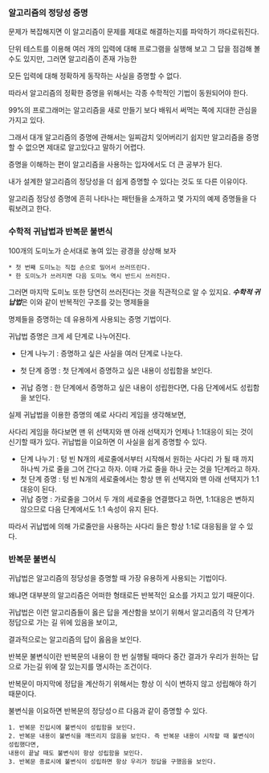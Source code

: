 ### 알고리즘의 정당성 증명

문제가 복잡해지면 이 알고리즘이 문제를 제대로 해결하는지를 파악하기 까다로워진다.

단위 테스트를 이용해 여러 개의 입력에 대해 프로그램을 실행해 보고 그 답을 점검해 볼 수도 있지만, 그러면 알고리즘이 존재 가능한

모든 입력에 대해 정확하게 동작하는 사실을 증명할 수 없다.

따라서 알고리즘의 정확한 증명을 위해서는 각종 수학적인 기법이 동원되어야 한다.

99%의 프로그래머는 알고리즘을 새로 만들기 보다 배워서 써먹는 쪽에 지대한 관심을 가지고 있다.

그래서 대개 알고리즘의 증명에 관해서는 일찌감치 잊어버리기 쉽지만 알고리즘을 증명할 수 없으면 제대로 알고있다고 말하기 어렵다.

증명을 이해하는 편이 알고리즘을 사용하는 입자에서도 더 큰 공부가 된다.

내가 설계한 알고리즘의 정당성을 더 쉽게 증명할 수 있다는 것도 또 다른 이유이다.

알고리즘 정당성 증명에 흔히 나타나는 패턴들을 소개하고 몇 가지의 예제 증명들을 다뤄보려고 한다.

### 수학적 귀납법과 반복문 불변식

100개의 도미노가 순서대로 놓여 있는 광경을 상상해 보자
```
* 첫 번째 도미노는 직접 손으로 밀어서 쓰러뜨린다.
* 한 도미노가 쓰러지면 다음 도미노 역시 반드시 쓰러진다.
```
그러면 마지막 도미노 또한 당연히 쓰러진다는 것을 직관적으로 알 수 있지요. ***수학적 귀납법***은 이와 같이 반복적인 구조를 갖는 명제들을

명제들을 증명하는 데 유용하게 사용되는 증명 기법이다.

귀납법 증명은 크게 세 단계로 나누어진다.

* 단계 나누기 : 증명하고 싶은 사실을 여러 단계로 나눈다.

* 첫 단계 증명 : 첫 단계에서 증명하고 싶은 내용이 성립함을 보인다.

* 귀납 증명 : 한 단계에서 증명하고 싶은 내용이 성립한다면, 다음 단계에서도 성립함을 보인다. 

실제 귀납법을 이용한 증명의 예로 사다리 게임을 생각해보면, 

사다리 게임을 하다보면 맨 위 선택지와 맨 아래 선택지가 언제나 1:1대응이 되는 것이 신기할 때가 있다. 귀납법을 이요하면 이 사실을 쉽게 증명할 수 있다.

* 단계 나누기 : 텅 빈 N개의 세로줄에서부터 시작해서 원하는 사다리 가 될 때 까지 하나씩 가로 줄을 그어 간다고 하자.
이때 가로 줄을 하나 긋는 것을 1단계라고 하자.
* 첫 단계 증명 : 텅 빈 N개의 세로줄에서는 항상 맨 위 선택지와 맨 아래 선택지가 1:1 대응이 된다.
* 귀납 증명 : 가로줄을 그어서 두 개의 세로줄을 연결했다고 하면, 1:1대응은 변하지 않으므로 다음 단계에서도 1:1 속성이 유지 된다.

따라서 귀납법에 의해 가로줄만을 사용하는 사다리 들은 항상 1:1로 대응됨을 알 수 있다.

### 반복문 불변식

귀납법은 알고리즘의 정당성을 증명할 때 가장 유용하게 사용되는 기법이다.

왜냐면 대부분의 알고리즘은 어떠한 형태로든 반복적인 요소를 가지고 있기 때문이다.

귀납법은 이런 알고리즘들이 옳은 답을 계산함을 보이기 위해서 알고리즘의 각 단계가 정답으로 가는 길 위에 있음을 보이고, 

결과적으로는 알고리즘의 답이 옳음을 보인다.

반복문 불변식이란 반복문의 내용이 한 번 실행될 때마다 중간 결과가 우리가 원하는 답으로 가는길 위에 잘 있는지를 명시하는 조건이다.

반복문이 마지막에 정답을 계산하기 위해서는 항상 이 식이 변하지 않고 성립해야 하기 때문이다.

불변식을 이요하면 반복문의 정당성ㅇ르 다음과 같이 증명할 수 있다.

```
1. 반복문 진입시에 불변식이 성립함을 보인다.
2. 반복문 내용이 불변식을 깨뜨리지 않음을 보인다. 즉 반복문 내용이 시작할 때 불변식이 성립했다면, 
내용이 끝날 때도 불변식이 항상 성립함을 보인다.
3. 반복문 종료시에 불변식이 성립하면 항상 우리가 정답을 구했음을 보인다.
```
